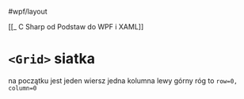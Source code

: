 #wpf/layout

[[_ C Sharp od Podstaw do WPF i XAML]]


# `<Grid>` siatka
na początku jest jeden wiersz jedna kolumna
lewy górny róg to `row=0, column=0`
















